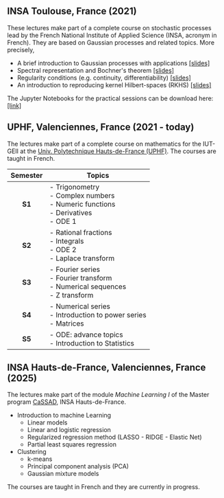 ## INSA Toulouse, France (2021)

These lectures make part of a complete course on stochastic processes lead by the French National Institute of Applied Science (INSA, acronym in French).
They are based on Gaussian processes and related topics. More precisely,
- A brief introduction to Gaussian processes with applications [[slides]](https://github.com/anfelopera/anfelopera.github.io/raw/master/teaching/INSA_GPs/slidesINSA_intro_online.pdf)
- Spectral representation and Bochner's theorem [[slides]](https://github.com/anfelopera/anfelopera.github.io/raw/master/teaching/INSA_GPs/slidesINSA_spectral_online.pdf)
- Regularity conditions (e.g. continuity, differentiability) [[slides]](https://github.com/anfelopera/anfelopera.github.io/raw/master/teaching/INSA_GPs/slidesINSA_regularity_online.pdf)
- An introduction to reproducing kernel Hilbert-spaces (RKHS) [[slides]](https://github.com/anfelopera/anfelopera.github.io/raw/master/teaching/INSA_GPs/slidesINSA_RKHS_online.pdf)

The Jupyter Notebooks for the practical sessions can be download here:
[[link]](https://github.com/anfelopera/anfelopera.github.io/raw/master/teaching/INSA_GPs/labs)

## UPHF, Valenciennes, France (2021 - today)

The lectures make part of a complete course on mathematics for the IUT-GEII at the [Univ. Polytechnique Hauts-de-France (UPHF)](https://www.uphf.fr/en).
The courses are taught in French.

| Semester | Topics |
|:--------:|--------|
| **S1** | - Trigonometry <br/>  - Complex numbers <br/> - Numeric functions <br/> - Derivatives <br/> - ODE 1 |
| **S2** | - Rational fractions <br/> - Integrals <br/> - ODE 2 <br/> - Laplace transform |
| **S3** | - Fourier series <br/> - Fourier transform <br/> - Numerical sequences <br/> - Z transform |
| **S4** | - Numerical series <br/> - Introduction to power series <br/> - Matrices |
| **S5** | - ODE: advance topics <br/> - Introduction to Statistics |

## INSA Hauts-de-France, Valenciennes, France (2025)

The lectures make part of the module *Machine Learning I* of the Master program [CaSSAD](https://formations.uphf.fr/fr/formations/master-master/master-mathematiques-et-applications-L07UV26X/calcul-scientifique-statistique-analyse-des-donnees-cassad-LNKF6L2K.html), INSA Hauts-de-France.
- Introduction to machine Learning
  * Linear models
  * Linear and logistic regression
  * Regularized regression method (LASSO - RIDGE - Elastic Net)
  * Partial least squares regression
- Clustering
  * k-means
  * Principal component analysis (PCA)
  * Gaussian mixture models

The courses are taught in French and they are currently in progress.
